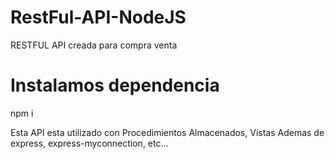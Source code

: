 # RestFul-API-NodeJS
RESTFUL API creada para compra venta

# Instalamos dependencia
npm i

Esta API esta utilizado con Procedimientos Almacenados, Vistas
Ademas de express, express-myconnection, etc...